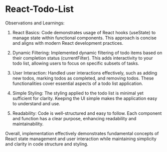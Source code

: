 # React-Todo-List

Observations and Learnings:

1. React Basics: Code demonstrates usage of React hooks (useState) to manage state within functional components. This approach is concise and aligns with modern React development practices.

2. Dynamic Filtering: Implemented dynamic filtering of todo items based on their completion status (currentFilter). This adds interactivity to your todo list, allowing users to focus on specific subsets of tasks.

3. User Interaction: Handled user interactions effectively, such as adding new todos, marking todos as completed, and removing todos. These functionalities cover essential aspects of a todo list application.

4. Simple Styling: The styling applied to the todo list is minimal yet sufficient for clarity. Keeping the UI simple makes the application easy to understand and use.

5. Readability: Code is well-structured and easy to follow. Each component and function has a clear purpose, enhancing readability and maintainability.

Overall, implementation effectively demonstrates fundamental concepts of React state management and user interaction while maintaining simplicity and clarity in code structure and styling.